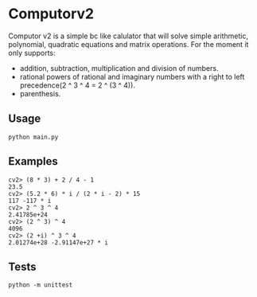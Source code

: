 # Computorv2

Computor v2 is a simple bc like calulator that will solve simple arithmetic, polynomial, quadratic equations and matrix operations.
For the moment it only supports:
- addition, subtraction, multiplication and division of numbers.
- rational powers of rational and imaginary numbers with a right to left precedence(2 ^ 3 ^ 4 = 2 ^ (3 ^ 4)).
- parenthesis.
## Usage
```
python main.py
```

## Examples
```
cv2> (8 * 3) + 2 / 4 - 1 
23.5
cv2> (5.2 * 6) * i / (2 * i - 2) * 15
117 -117 * i
cv2> 2 ^ 3 ^ 4
2.41785e+24
cv2> (2 ^ 3) ^ 4
4096
cv2> (2 +i) ^ 3 ^ 4
2.01274e+28 -2.91147e+27 * i
```

## Tests
```
python -m unittest
```